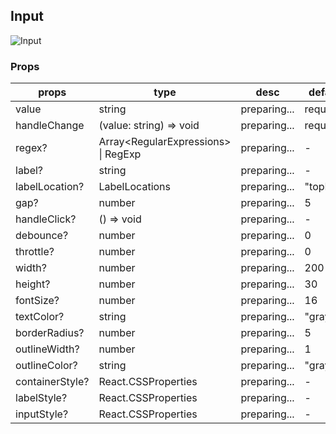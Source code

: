 ## Input

![Input](https://firebasestorage.googleapis.com/v0/b/react-daily-components.appspot.com/o/Input.png?alt=media&token=b1436dd4-790c-4c2b-8033-85b4d11b8a84)

### Props

| props           | type                                  | desc         | default   |
| --------------- | ------------------------------------- | ------------ | --------- |
| value           | string                                | preparing... | required  |
| handleChange    | (value: string) => void               | preparing... | required  |
| regex?          | Array\<RegularExpressions\> \| RegExp | preparing... | -         |
| label?          | string                                | preparing... | -         |
| labelLocation?  | LabelLocations                        | preparing... | "topLeft" |
| gap?            | number                                | preparing... | 5         |
| handleClick?    | () => void                            | preparing... | -         |
| debounce?       | number                                | preparing... | 0         |
| throttle?       | number                                | preparing... | 0         |
| width?          | number                                | preparing... | 200       |
| height?         | number                                | preparing... | 30        |
| fontSize?       | number                                | preparing... | 16        |
| textColor?      | string                                | preparing... | "gray"    |
| borderRadius?   | number                                | preparing... | 5         |
| outlineWidth?   | number                                | preparing... | 1         |
| outlineColor?   | string                                | preparing... | "gray"    |
| containerStyle? | React.CSSProperties                   | preparing... | -         |
| labelStyle?     | React.CSSProperties                   | preparing... | -         |
| inputStyle?     | React.CSSProperties                   | preparing... | -         |
